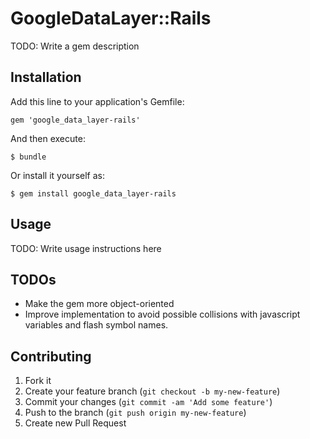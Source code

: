 # GoogleDataLayer::Rails

TODO: Write a gem description

## Installation

Add this line to your application's Gemfile:

    gem 'google_data_layer-rails'

And then execute:

    $ bundle

Or install it yourself as:

    $ gem install google_data_layer-rails

## Usage

TODO: Write usage instructions here

## TODOs
- Make the gem more object-oriented
- Improve implementation to avoid possible collisions with javascript variables and flash symbol names.

## Contributing

1. Fork it
2. Create your feature branch (`git checkout -b my-new-feature`)
3. Commit your changes (`git commit -am 'Add some feature'`)
4. Push to the branch (`git push origin my-new-feature`)
5. Create new Pull Request
